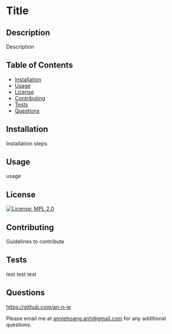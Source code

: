 # Title

  ## Description
  
  Description
  
  ## Table of Contents
  
  - [Installation](#installation)
  - [Usage](#usage)
  - [License](#license)
  - [Contributing](#contributing)
  - [Tests](#tests)
  - [Questions](#questions)
  
  ## Installation
  
  Installation steps

  ## Usage
  
  usage
  
  ## License
  
  [![License: MPL 2.0](https://img.shields.io/badge/License-MPL_2.0-brightgreen.svg)](https://opensource.org/licenses/MPL-2.0)
  

  ## Contributing
  
  Guidelines to contribute

  ## Tests
  
  test test test

  ## Questions

  https://github.com/an-n-ie

  Please email me at anniehoang.anh@gmail.com for any additional questions.

